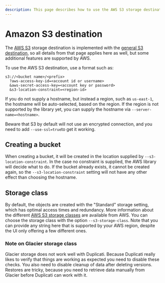 ```yaml
---
description: This page describes how to use the AWS S3 storage destination
---
```


# Amazon S3 destination

The [AWS S3](https://aws.amazon.com/s3/) storage destination is implemented with the [general S3 destination](../standard-based-destinations/s3-compatible-destination.md), so all details from that page applies here as well, but some additional features are supported by AWS.

To use the AWS S3 destination, use a format such as:

```
s3://<bucket name>/<prefix>
  ?aws-access-key-id=<account id or username>
  &aws-secret-access-key=<account key or password>
  &s3-location-constraint=<region-id>
```

If you do not supply a hostname, but instead a region, such as `us-east-1`, the hostname will be auto-selected, based on the region. If the region is not supported by the library yet, you can supply the hostname via `--server-name=<hostname>`.

Beware that S3 by default will not use an encrypted connection, and you need to add `--use-ssl=true`to get it working.

## Creating a bucket

When creating a bucket, it will be created in the location supplied by `--s3-location-constraint`. In the case no constraint is supplied, the AWS library will decide what to do. If the bucket already exists, it cannot be created again, so the `--s3-location-constraint` setting will not have any other effect than choosing the hostname.

## Storage class

By default, the objects are created with the "Standard" storage setting, which has optimal access times and redundancy. More information about the different [AWS S3 storage classes](https://aws.amazon.com/s3/storage-classes/) are available from AWS. You can choose the storage class with the option `--s3-storage-class`. Note that you can provide any string here that is supported by your AWS region, despite the UI only offering a few different ones.

### Note on Glacier storage class

Glacier storage does not work well with Duplicati. Because Duplicati really likes to verify that things are working as expected you need to disable these checks. You also need to disable cleanup of data after deleting versions. Restores are tricky, because you need to retrieve data manually from Glacier before Duplicati can work with it.
